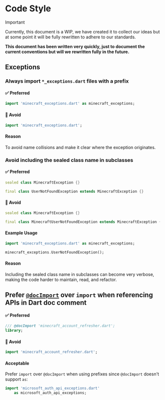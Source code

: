 # Code Style

> [!IMPORTANT]
> Currently, this document is a WIP, we have created it to collect our 
ideas but at some point it will be fully rewritten to adhere to our standards.

**This document has been written very quickly, just to document the 
current conventions but will we rewritten fully in the future.**

## Exceptions

### Always import `*_exceptions.dart` files with a prefix

<!-- TODO: We might want to apply this for all public sealed classes? See also https://docs.flutter.dev/app-architecture/design-patterns/result#putting-it-all-together

TODO: Actually, we probably want to use prefixes only when needed, we may want to avoid Failure/Exception at the end?
Review all `*_exceptions.dart` files since we're migrating to `*_failures.dart`, ensure consistent naming and imports, and optionally avoid using exceptions and use failures instead
 -->

#### ✅ Preferred

```dart
import 'minecraft_exceptions.dart' as minecraft_exceptions;
```

#### 🚫 Avoid

```dart
import 'minecraft_exceptions.dart';
```

#### Reason

To avoid name collisions and make it clear where the exception originates.

### Avoid including the sealed class name in subclasses

#### ✅ Preferred

```dart
sealed class MinecraftException {}

final class UserNotFoundException extends MinecraftException {}
```

#### 🚫 Avoid

```dart
sealed class MinecraftException {}

final class MinecraftUserNotFoundException extends MinecraftException {}
```

#### Example Usage

```dart
import 'minecraft_exceptions.dart' as minecraft_exceptions;

minecraft_exceptions.UserNotFoundException();
```

#### Reason

Including the sealed class name in subclasses can become very verbose, making the code harder to maintain, read, and refactor.

## Prefer [`@docImport`](https://dart.dev/tools/doc-comments/references#doc-imports) over `import` when referencing APIs in Dart doc comment

#### ✅ Preferred

```dart
/// @docImport 'minecraft_account_refresher.dart';
library;
```

#### 🚫 Avoid

```dart
import 'minecraft_account_refresher.dart';
```

#### Acceptable

Prefer `import` over `@docImport` when using prefixes since `@docImport` doesn't support `as`:

```dart
import 'microsoft_auth_api_exceptions.dart'
    as microsoft_auth_api_exceptions;
```

<!-- 
TODO: Not done yet but should be clear in either ARCHITECTURE or Code style

* `toFileDto`, `toApiDto` for DTOs when converting app models to source models.
* `toApp` for converting any DTO from source model to app model.
 -->
